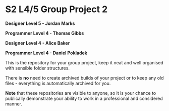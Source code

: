 # S2 L4/5 Group Project 2

**Designer Level 5 - Jordan Marks**

**Programmer Level 4 - Thomas Gibbs**

**Designer Level 4 - Alice Baker**

**Programmer Level 4 - Daniel Pokladek**

This is the repository for your group project, keep it neat and well organised with sensible folder structures.

There is **no** need to create archived builds of your project or to keep any old files - everything is automatically archived for you.

**Note** that these repositories are visible to anyone, so it is your chance to publically demonstrate your ability to work in a professional and considered manner.
